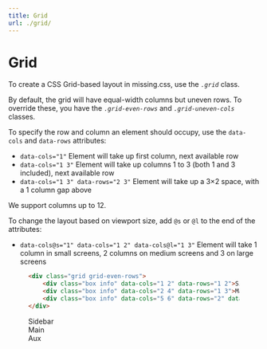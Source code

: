 ```yaml
---
title: Grid
url: ./grid/
---
```


# Grid

To create a CSS Grid-based layout in missing.css, use the <dfn>`.grid`</dfn> class.

By default, the grid will have equal-width columns but uneven rows.
To override these, you have the <dfn>`.grid-even-rows`</dfn> and <dfn>`.grid-uneven-cols`</dfn> classes.

To specify the row and column an element should occupy, use the `data-cols` and `data-rows` attributes:

 - `data-cols="1"` Element will take up first column, next available row
 - `data-cols="1 3"` Element will take up columns 1 to 3 (both 1 and 3 included), next available row
 - `data-cols="1 3" data-rows="2 3"` Element will take up a 3&times;2 space, with a 1 column gap above

We support columns up to 12.

To change the layout based on viewport size, add `@s` or `@l` to the end of the attributes:

 - `data-cols@s="1" data-cols="1 2" data-cols@l="1 3"` Element will take 1 column in small screens,
   2 columns on medium screens and 3 on large screens

<figure>

~~~ html
<div class="grid grid-even-rows">
    <div class="box info" data-cols="1 2" data-rows="1 2">Sidebar  </div>
    <div class="box info" data-cols="2 4" data-rows="1 3">Main     </div>
    <div class="box info" data-cols="5 6" data-rows="2" data-cols@s="2 4" data-rows@s="4">Auxiliary</div>
</div>
~~~

<div class="grid grid-even-rows">
    <div class="box info" data-cols="1 2" data-rows="1 2">Sidebar  </div>
    <div class="box info" data-cols="3 5" data-rows="1 3">Main     </div>
    <div class="box info" data-cols="6" data-rows="2" data-cols@s="3 5" data-rows@s="4">Aux</div>
</div>

</figure>

